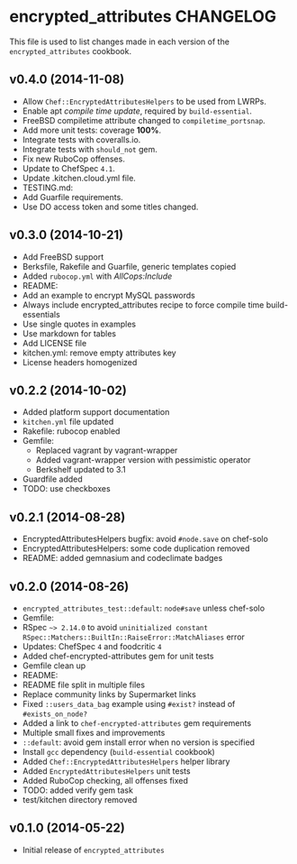 encrypted_attributes CHANGELOG
==============================

This file is used to list changes made in each version of the `encrypted_attributes` cookbook.

## v0.4.0 (2014-11-08)

* Allow `Chef::EncryptedAttributesHelpers` to be used from LWRPs.
* Enable apt *compile time update*, required by `build-essential`.
* FreeBSD compiletime attribute changed to `compiletime_portsnap`.
* Add more unit tests: coverage **100%**.
* Integrate tests with coveralls.io.
* Integrate tests with `should_not` gem.
* Fix new RuboCop offenses.
* Update to ChefSpec `4.1`.
* Update .kitchen.cloud.yml file.
* TESTING.md:
 * Add Guarfile requirements.
 * Use DO access token and some titles changed.

## v0.3.0 (2014-10-21)

* Add FreeBSD support
* Berksfile, Rakefile and Guarfile, generic templates copied
* Added `rubocop.yml` with *AllCops:Include*
* README:
 * Add an example to encrypt MySQL passwords
 * Always include encrypted_attributes recipe to force compile time build-essentials
 * Use single quotes in examples
 * Use markdown for tables
* Add LICENSE file
* kitchen.yml: remove empty attributes key
* License headers homogenized

## v0.2.2 (2014-10-02)

* Added platform support documentation
* `kitchen.yml` file updated
* Rakefile: rubocop enabled
* Gemfile:
  * Replaced vagrant by vagrant-wrapper
  * Added vagrant-wrapper version with pessimistic operator
  * Berkshelf updated to 3.1
* Guardfile added
* TODO: use checkboxes

## v0.2.1 (2014-08-28)

* EncryptedAttributesHelpers bugfix: avoid `#node.save` on chef-solo
* EncryptedAttributesHelpers: some code duplication removed
* README: added gemnasium and codeclimate badges

## v0.2.0 (2014-08-26)

* `encrypted_attributes_test::default`: `node#save` unless chef-solo
* Gemfile:
 * RSpec `~> 2.14.0` to avoid `uninitialized constant RSpec::Matchers::BuiltIn::RaiseError::MatchAliases` error
 * Updates: ChefSpec `4` and foodcritic `4`
 * Added chef-encrypted-attributes gem for unit tests
 * Gemfile clean up
* README:
 * README file split in multiple files
 * Replace community links by Supermarket links
 * Fixed `::users_data_bag` example using `#exist?` instead of `#exists_on_node?`
 * Added a link to `chef-encrypted-attributes` gem requirements
 * Multiple small fixes and improvements
* `::default`: avoid gem install error when no version is specified
* Install `gcc` dependency (`build-essential` cookbook)
* Added `Chef::EncryptedAttributesHelpers` helper library
 * Added `EncryptedAttributesHelpers` unit tests
* Added RuboCop checking, all offenses fixed
* TODO: added verify gem task
* test/kitchen directory removed

## v0.1.0 (2014-05-22)

* Initial release of `encrypted_attributes`
